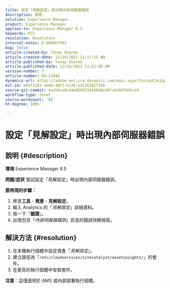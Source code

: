 ```yaml
---
title: 設定「見解設定」時出現內部伺服器錯誤
description: 說明
solution: Experience Manager
product: Experience Manager
applies-to: Experience Manager 6.5
keywords: KCS
resolution: Resolution
internal-notes: E-000667493
bug: false
article-created-by: Tanay Sharma .
article-created-date: 12/26/2022 11:17:25 AM
article-published-by: Tanay Sharma .
article-published-date: 12/26/2022 11:23:48 AM
version-number: 3
article-number: KA-21048
dynamics-url: https://adobe-ent.crm.dynamics.com/main.aspx?forceUCI=1&pagetype=entityrecord&etn=knowledgearticle&id=fa82b0dd-0e85-ed11-81ac-6045bd006239
exl-id: e04f1263-a698-48f3-b138-ad136282f3db
source-git-commit: 4aa50ca0c34ed590234160dbe50fc0204fbb5ce4
workflow-type: tm+mt
source-wordcount: '92'
ht-degree: 100%

---
```


# 設定「見解設定」時出現內部伺服器錯誤

## 說明 {#description}

<b>環境</b>
Experience Manager 6.5


<b>問題/症狀</b>
嘗試設定「見解設定」時出現內部伺服器錯誤。

<b>要再現的步驟：</b>

1. 移至<b>工具</b> - <b>資產</b> - <b>見解設定</b>。
2. 輸入 Analytics 的「*見解設定*」詳細資料。
3. 按一下「<b>驗證</b>」。
4. 出現包含「*內部伺服器錯誤*」訊息的錯誤快顯視窗。



## 解決方法 {#resolution}


1. 在本機執行個體中設定資產「*見解設定*」。
2. 建立路徑為「`/etc/cloudservices/sitecatalyst/assetinsights/`」的套件。
3. 在更高的執行個體中安裝套件。


<b>注意</b>：這僅適用於 AMS 或內部部署執行個體。
